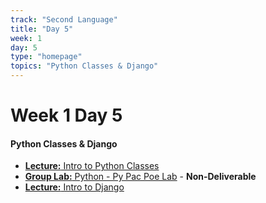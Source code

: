 ```yaml
---
track: "Second Language"
title: "Day 5"
week: 1
day: 5
type: "homepage"
topics: "Python Classes & Django"
---
```



# Week 1 Day 5

#### Python Classes & Django

- [**Lecture:** Intro to Python Classes](/second-language/week-1/day-5/lecture-materials/intro-to-python-classes/)
- [**Group Lab:** Python - Py Pac Poe Lab](/second-language/week-1/day-5/labs/python-py-pac-poe-lab.md/) - **Non-Deliverable**
- [**Lecture:** Intro to Django](/second-language/week-1/day-5/lecture-materials/intro-to-django/)


